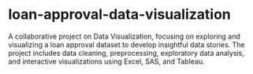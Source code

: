 # loan-approval-data-visualization
A collaborative project on Data Visualization, focusing on exploring and visualizing a loan approval dataset to develop insightful data stories. The project includes data cleaning, preprocessing, exploratory data analysis, and interactive visualizations using Excel, SAS, and Tableau.
